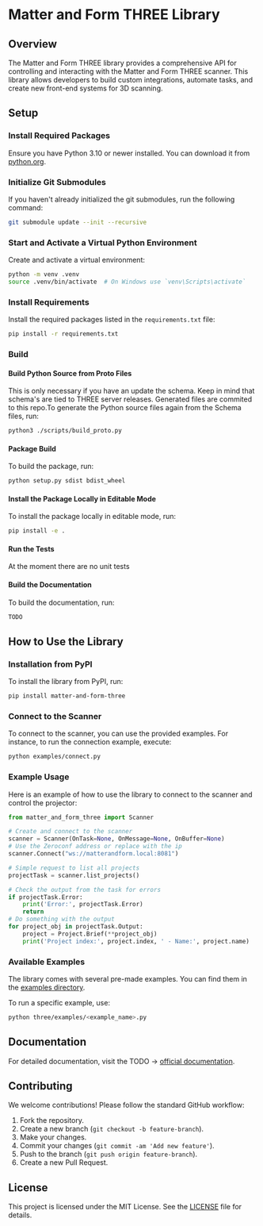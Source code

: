 # Matter and Form THREE Library

## Overview
The Matter and Form THREE library provides a comprehensive API for controlling and interacting with the Matter and Form THREE scanner. This library allows developers to build custom integrations, automate tasks, and create new front-end systems for 3D scanning.

## Setup

### Install Required Packages
Ensure you have Python 3.10 or newer installed. You can download it from [python.org](https://www.python.org).

### Initialize Git Submodules
If you haven't already initialized the git submodules, run the following command:

```sh
git submodule update --init --recursive
```

### Start and Activate a Virtual Python Environment
Create and activate a virtual environment:

```sh
python -m venv .venv
source .venv/bin/activate  # On Windows use `venv\Scripts\activate`
```

### Install Requirements
Install the required packages listed in the `requirements.txt` file:

```sh
pip install -r requirements.txt
```

### Build

#### Build Python Source from Proto Files
This is only necessary if you have an update the schema. Keep in mind that schema's are tied to THREE server releases. Generated files are commited to this repo.To generate the Python source files again from the Schema files, run:

```sh
python3 ./scripts/build_proto.py
```

#### Package Build
To build the package, run:

```sh
python setup.py sdist bdist_wheel
```

#### Install the Package Locally in Editable Mode
To install the package locally in editable mode, run:

```sh
pip install -e .
```

#### Run the Tests
At the moment there are no unit tests

#### Build the Documentation
To build the documentation, run:

```sh
TODO
```

## How to Use the Library

### Installation from PyPI
To install the library from PyPI, run:

```sh
pip install matter-and-form-three
```

### Connect to the Scanner
To connect to the scanner, you can use the provided examples. For instance, to run the connection example, execute:

```sh
python examples/connect.py
```

### Example Usage
Here is an example of how to use the library to connect to the scanner and control the projector:

```python
from matter_and_form_three import Scanner

# Create and connect to the scanner
scanner = Scanner(OnTask=None, OnMessage=None, OnBuffer=None)
# Use the Zeroconf address or replace with the ip
scanner.Connect("ws://matterandform.local:8081")

# Simple request to list all projects
projectTask = scanner.list_projects()

# Check the output from the task for errors
if projectTask.Error:
    print('Error:', projectTask.Error)
    return
# Do something with the output
for project_obj in projectTask.Output:
    project = Project.Brief(**project_obj)
    print('Project index:', project.index, ' - Name:', project.name)
```

### Available Examples
The library comes with several pre-made examples. You can find them in the [examples directory](https://github.com/Matter-and-Form/three-python-library/tree/develop/three/examples).

To run a specific example, use:

```sh
python three/examples/<example_name>.py
```

## Documentation
For detailed documentation, visit the TODO -> [official documentation](TODO).

## Contributing
We welcome contributions! Please follow the standard GitHub workflow:

1. Fork the repository.
2. Create a new branch (`git checkout -b feature-branch`).
3. Make your changes.
4. Commit your changes (`git commit -am 'Add new feature'`).
5. Push to the branch (`git push origin feature-branch`).
6. Create a new Pull Request.

## License
This project is licensed under the MIT License. See the [LICENSE](LICENSE) file for details.
